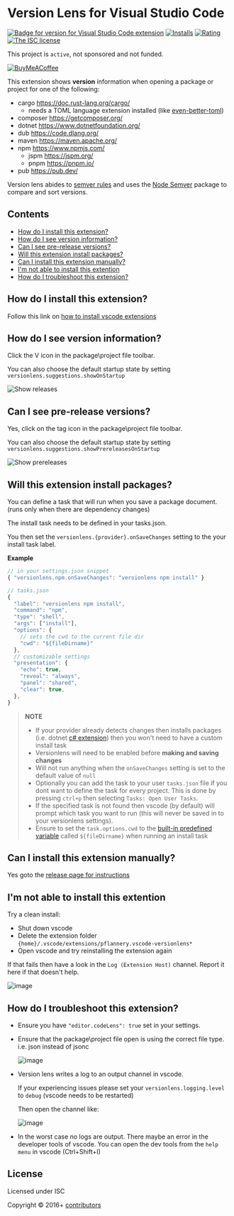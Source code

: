 # Version Lens for Visual Studio Code

[![Badge for version for Visual Studio Code extension](https://vsmarketplacebadges.dev/version/pflannery.vscode-versionlens.png?color=blue&style=?style=for-the-badge&logo=visual-studio-code)](https://marketplace.visualstudio.com/items?itemName=pflannery.vscode-versionlens&wt.mc_id=vscode-versionlens-gitlab)
[![Installs](https://vsmarketplacebadges.dev/installs-short/pflannery.vscode-versionlens.png?color=blue&style=flat-square)](https://marketplace.visualstudio.com/items?itemName=pflannery.vscode-versionlens)
[![Rating](https://vsmarketplacebadges.dev/rating/pflannery.vscode-versionlens.png?color=blue&style=flat-square)](https://marketplace.visualstudio.com/items?itemName=pflannery.vscode-versionlens)
[![The ISC license](https://img.shields.io/badge/license-ISC-orange.png?color=blue&style=flat-square)](http://opensource.org/licenses/ISC)

This project is `active`, not sponsored and not funded.

[![BuyMeACoffee](https://www.buymeacoffee.com/assets/img/custom_images/purple_img.png)](https://www.buymeacoffee.com/peterf)

This extension shows __version__ information when opening a package or project for one of the following:

- cargo https://doc.rust-lang.org/cargo/ 
  - needs a TOML language extension installed (like [even-better-toml](https://marketplace.visualstudio.com/items?itemName=tamasfe.even-better-toml))
- composer https://getcomposer.org/
- dotnet https://www.dotnetfoundation.org/
- dub https://code.dlang.org/
- maven https://maven.apache.org/
- npm https://www.npmjs.com/
  - jspm https://jspm.org/
  - pnpm https://pnpm.io/
- pub https://pub.dev/

Version lens abides to [semver rules](https://semver.org/) and uses the [Node Semver](https://github.com/npm/node-semver) package to compare and sort versions.

## Contents

- [How do I install this extension?](#how-do-i-install-this-extension)
- [How do I see version information?](#how-do-i-see-version-information)
- [Can I see pre-release versions?](#can-i-see-pre-release-versions)
- [Will this extension install packages?](#will-this-extension-install-packages)
- [Can I install this extension manually?](#can-i-install-this-extension-manually)
- [I'm not able to install this extention](#im-not-able-to-install-this-extention)
- [How do I troubleshoot this extension?](#how-do-i-troubleshoot-this-extension)

## How do I install this extension?

Follow this link on [how to install vscode extensions](https://code.visualstudio.com/docs/editor/extension-gallery)

## How do I see version information?

Click the V icon in the package\project file toolbar.

You can also choose the default startup state by setting `versionlens.suggestions.showOnStartup`

![Show releases](https://gitlab.com/versionlens/vscode-versionlens/-/raw/master/images/faq/show-releases.gif)

## Can I see pre-release versions?

Yes, click on the tag icon in the package\project file toolbar.

You can also choose the default startup state by setting `versionlens.suggestions.showPrereleasesOnStartup`

![Show prereleases](https://gitlab.com/versionlens/vscode-versionlens/-/raw/master/images/faq/show-prereleases.gif)

## Will this extension install packages?

You can define a task that will run when you save a package document. (runs only when there are dependency changes)

The install task needs to be defined in your tasks.json.

You then set the `versionlens.{provider}.onSaveChanges` setting to the your install task label.

**Example**

```js
// in your settings.json snippet
{ "versionlens.npm.onSaveChanges": "versionlens npm install" }
```

```js
// tasks.json
{
  "label": "versionlens npm install",
  "command": "npm",
  "type": "shell",
  "args": ["install"],
  "options": {
    // sets the cwd to the current file dir
    "cwd": "${fileDirname}"
  },
  // customizable settings
  "presentation": {
    "echo": true,
    "reveal": "always",
    "panel": "shared",
    "clear": true,
  },
}
```

> **NOTE**
>
> - If your provider already detects changes then installs packages (i.e. dotnet [c# extension](https://marketplace.visualstudio.com/items?itemName=ms-dotnettools.csharp)) then you won't need to have a custom install task
> - Versionlens will need to be enabled before **making and saving changes**
> - Will not run anything when the `onSaveChanges` setting is set to the default value of `null`
> - Optionally you can add the task to your user `tasks.json` file if you dont want to define the task for every project. This is done by pressing `ctrl+p` then selecting `Tasks: Open User Tasks`. 
> - If the specified task is not found then vscode (by default) will prompt which task you want to run (this will never be saved in to your versionlens settings).
> - Ensure to set the `task.options.cwd` to the [built-in predefined variable](https://code.visualstudio.com/docs/editor/variables-reference) called `${fileDirname}` when running an install task

## Can I install this extension manually?

Yes goto the [release page for instructions](https://gitlab.com/versionlens/vscode-versionlens/-/releases)

## I'm not able to install this extention

Try a clean install:

- Shut down vscode
- Delete the extension folder `{home}/.vscode/extensions/pflannery.vscode-versionlens*`
- Open vscode and try reinstalling the extension again

If that fails then have a look in the `Log (Extension Host)` channel. Report it here if that doesn't help.

![image](https://gitlab.com/versionlens/vscode-versionlens/-/raw/master/images/faq/ext-host-log.png)

## How do I troubleshoot this extension?

- Ensure you have `"editor.codeLens": true` set in your settings.

- Ensure that the package\project file open is using the correct file type. i.e. json instead of jsonc

  ![image](https://gitlab.com/versionlens/vscode-versionlens/-/raw/master/images/faq/json-file-type.png)

- Version lens writes a log to an output channel in vscode.

  If your experiencing issues please set your `versionlens.logging.level` to `debug` (vscode needs to be restarted) 
    
  Then open the channel like:
    
  ![image](https://gitlab.com/versionlens/vscode-versionlens/-/raw/master/images/faq/ext-log.png)

- In the worst case no logs are output. There maybe an error in the developer tools of vscode. You can open the dev tools from the `help menu` in vscode (Ctrl+Shift+I)

## License

Licensed under ISC

Copyright &copy; 2016+ [contributors](https://gitlab.com/versionlens/vscode-versionlens/-/graphs/master)
